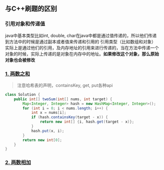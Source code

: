 ## 与C++刷题的区别
### 引用对象和传递值
java中基本类型比如int, double, char在java中都是通过值传递的，所以他们传递到方法中的时候是通过副本或者值来传递和引用的
引用类型（比如数组和对象）实际上是通过他们的引用，及内存地址的引用来进行传递的，当在方法中传递一个对象的时候，实际上传递的是对象在内存中的地址。**如果修改这个对象，那么原始对象也会被修改**


### [1. 两数之和](https://leetcode.cn/problems/two-sum/)

> 注意哈希表的声明，containsKey, get, put各种api

```java
class Solution {
    public int[] twoSum(int[] nums, int target) {
        Map<Integer, Integer> hash = new HashMap<Integer, Integer>();
        for (int i = 0; i < nums.length; i++) {
            int x = nums[i];
            if (hash.containsKey(target - x)) {
                return new int[] {i, hash.get(target - x)};
            }
            hash.put(x, i);
        }
        return new int[0];
    }
}
```



### [2. 两数相加](https://leetcode.cn/problems/add-two-numbers/)

 ```java
 
 
```